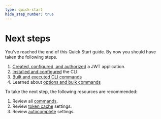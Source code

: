 ```yaml
---
type: quick-start
hide_step_number: true
---
```


# Next steps

You've reached the end of this Quick Start guide. By now you should have taken
the following steps.

1. [Created, configured, and authorized][one]
   a JWT application.
2. [Installed and configured][two]
   the CLI
   <!--alex ignore executed-->
3. [Built and executed CLI commands][three]
4. Learned about [options and bulk commands][four]

To take the next step, the following resources are recommended:

1. Review all [commands][commands].
2. Review [token cache][cache] settings.
3. Review [autocomplete][ac] settings.

[one]: g://tooling/cli/quick-start/create-jwt-app/
[two]: g://tooling/cli/quick-start/install-and-configure/
[three]: g://tooling/cli/quick-start/build-commands-help/
[four]: g://tooling/cli/quick-start/options-and-bulk-commands/
[cache]: https://github.com/box/boxcli/blob/master/docs/configure.md#box-configureenvironmentsupdate-name
[ac]: https://github.com/box/boxcli/blob/master/docs/autocomplete.md
[commands]: https://github.com/box/boxcli#command-topics
